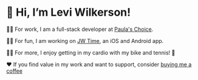 # 👋 Hi, I’m Levi Wilkerson!

🧑‍💼 For work, I am a full-stack developer at [Paula's Choice](https://www.paulaschoice.com/).

👨‍💻 For fun, I am working on [JW Time](https://github.com/leviFrosty/JW-Time), an iOS and Android app.

🚴‍♂️ For more, I enjoy getting in my cardio with my bike and tennis! 🎾

❤️ If you find value in my work and want to support, consider [buying me a coffee](https://ko-fi.com/leviwilkerson)
